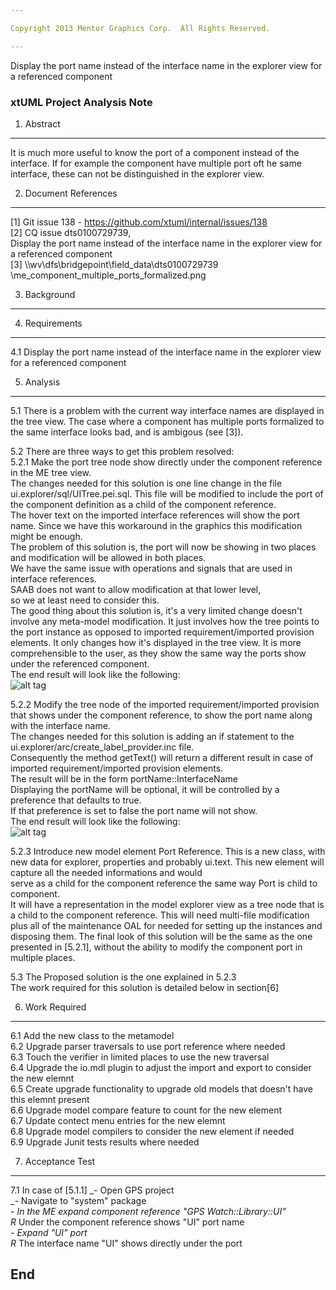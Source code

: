 ```yaml
---

Copyright 2013 Mentor Graphics Corp.  All Rights Reserved.

---
```


 
Display the port name instead of the interface name in the explorer view for a 
referenced component
### xtUML Project Analysis Note
 

1. Abstract
-----------
It is much more useful to know the port of a component instead of the interface.
If for example the component have multiple port oft he same interface, these
can not be distinguished in the explorer view.
 

2. Document References
----------------------
[1] Git issue 138 - https://github.com/xtuml/internal/issues/138  
[2] CQ issue dts0100729739,  
    Display the port name instead of the interface name in the explorer view for a referenced component  
[3] \\\wv\dfs\bridgepoint\field_data\dts0100729739
    \me_component_multiple_ports_formalized.png
	
3. Background
-------------
 

4. Requirements
---------------
4.1 Display the port name instead of the interface name in the explorer view for
    a referenced component

 
5. Analysis
-----------
5.1 There is a problem with the current way interface names are displayed in the 
    tree view.  The case where a component has multiple ports formalized to 
    the same interface looks bad, and is ambigous (see [3]).

5.2 There are three ways to get this problem resolved:  
5.2.1 Make the port tree node show directly under the component reference
      in the ME tree view.    
      The changes needed for this solution is one line change in the file 
      ui.explorer/sql/UITree.pei.sql.   This file will be modified to include the 
      port of the component definition as a child of the component 
      reference.  
      The hover text on the imported interface references will
      show the port name.
      Since we have this workaround in the graphics this modification might be 
      enough.  
      The problem of this solution is, the port will now be showing in two places  
      and modification will be allowed in both places.  
      We have the same issue with operations and signals that are used in   
      interface references.  
      SAAB does not want to allow modification at that lower level,  
      so we at least need to consider this.  
      The good thing about this solution is, it's a very limited change
      doesn't involve any meta-model modification. It just involves how the 
      tree points to the port instance as opposed to 
	imported requirement/imported provision elements.
	It only changes how it's displayed in the tree view.
	It is more comprehensible to the user, as they show the same way the ports 
	show under the referenced component.  
      The end result will look like the following:    
      ![alt tag](https://raw.github.com/xtuml/internal/master/doc-internal/notes/138_dts0100729739/portUnderCompRef.PNG?token=2733896__eyJzY29wZSI6IlJhd0Jsb2I6eHR1bWwvaW50ZXJuYWwvbWFzdGVyL2RvYy1pbnRlcm5hbC9ub3Rlcy8xMzhfZHRzMDEwMDcyOTczOS9wb3J0VW5kZXJDb21wUmVmLlBORyIsImV4cGlyZXMiOjEzODk2MzM0Mzh9--ae55a958b9f939719df570b25d9f23a81b400780)	  							 

5.2.2 Modify the tree node of the imported requirement/imported provision 
      that shows under the component reference, to show the port name along with 
	  the interface name.  
	  The changes needed for this solution is adding an if statement to the 
	  ui.explorer/arc/create_label_provider.inc file.   
	  Consequently the method getText() will return a different result in 
	  case of imported requirement/imported provision elements.  
	  The result will be in the form portName::InterfaceName    
	  Displaying the portName will be optional, it will be controlled by
	  a preference that defaults to true.  
	  If that preference is set to false the port name will not show.  
          The end result will look like the following:  
	  ![alt tag]( https://raw.github.com/xtuml/internal/master/doc-internal/notes/138_dts0100729739/PortNameAlongWithIfaceName.PNG?token=2733896__eyJzY29wZSI6IlJhd0Jsb2I6eHR1bWwvaW50ZXJuYWwvbWFzdGVyL2RvYy1pbnRlcm5hbC9ub3Rlcy8xMzhfZHRzMDEwMDcyOTczOS9Qb3J0TmFtZUFsb25nV2l0aElmYWNlTmFtZS5QTkciLCJleHBpcmVzIjoxMzg5NjMzNDQyfQ%3D%3D--222a47be449447334878c9a28187b923592af5e3)
  
5.2.3 Introduce new model element Port Reference. This is a new class, with new 
      data for explorer, properties and probably ui.text.
      This new element will capture all the needed informations and would  
      serve as a child for the component reference the same way Port is child
      to component. 	  
      It will have a representation in the model explorer view as a tree node 
      that is a child to the component reference.
      This will need multi-file modification plus all of the maintenance OAL for 
	  needed for setting up the instances and disposing them.
      The final look of this solution will be the same as the one presented in 
      [5.2.1], without the ability to modify the component port in multiple 
      places.
      	  
	  
5.3 The Proposed solution is the one explained in 5.2.3   
    The work required for this solution is detailed below in section[6]    	

6. Work Required
----------------
6.1 Add the new class to the metamodel   
6.2 Upgrade parser traversals to use port reference where needed  
6.3 Touch the verifier in limited places to use the new traversal  
6.4 Upgrade the io.mdl plugin to adjust the import and export to consider the new elemnt  
6.5 Create upgrade functionality to upgrade old models that doesn't have this elemnt present  
6.6 Upgrade model compare feature to count for the new element  
6.7 Update contect menu entries for the new elemnt   
6.8 Upgrade model compilers to consider the new element if needed   
6.9 Upgrade Junit tests results where needed   


7. Acceptance Test
------------------
7.1 In case of [5.1.1]
    _- Open GPS project  
    _- Navigate to "system" package  
    _- In the ME expand component reference "GPS Watch::Library::UI"  
    R_ Under the component reference shows "UI" port name  
    _- Expand "UI" port    
    R_ The interface name "UI" shows directly under the port
 
 
End
---
